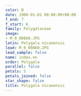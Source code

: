 ```yaml
---
color: B
date: 1900-01-01 00:00:00+00:00
f_end: 7
f_start: 6
family: Polygalaceae
image:
- M_0_00860.JPG
latin: Polygala nicaeensis
lead: M_0_00860.JPG
lead_sample: false
name: index.en
order: Polygala
parallel: false
petals: 5
petals_joined: false
star_shape: false
title: Polygala nicaeensis
---
```

